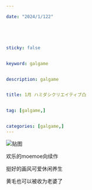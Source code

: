 ```yaml
---

date: "2024/1/122"





sticky: false


keyword: galgame


description: galgame


title: 1月 ハミダシクリエイティブ凸


tag: [galgame,]


categories: [galgame,]
---
```

![贴图](https://cdn.donmai.us/sample/c6/a4/__cheval_grand_umamusume_drawn_by_ri_cochet__sample-c6a400dad2938656794d1fd22ab0013a.jpg)

欢乐的moemoe向续作

挺好的画风可爱休闲养生

黄毛也可以被收为老婆了